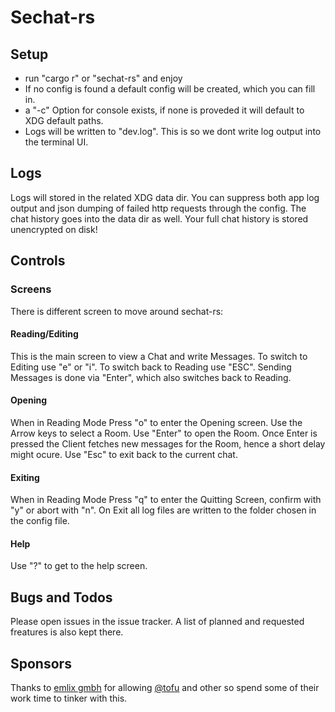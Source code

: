 # Sechat-rs

## Setup

* run "cargo r" or "sechat-rs" and enjoy
* If no config is found a default config will be created, which you can fill in.
* a "-c" Option for console exists, if none is proveded it will default to XDG default paths. 
* Logs will be written to "dev.log". This is so we dont write log output into the terminal UI.

## Logs
Logs will stored in the related XDG data dir. 
You can suppress both app log output and json dumping of failed http requests through the config.
The chat history goes into the data dir as well.
Your full chat history is stored unencrypted on disk!

## Controls

### Screens
There is different screen to move around sechat-rs:
#### Reading/Editing
This is the main screen to view a Chat and write Messages.
To switch to Editing use "e" or "i". To switch back to Reading use "ESC".
Sending Messages is done via "Enter", which also switches back to Reading.

#### Opening
When in Reading Mode Press "o" to enter the Opening screen.
Use the Arrow keys to select a Room. Use "Enter" to open the Room. Once Enter is pressed the Client fetches new messages for the Room, hence a short delay might ocure.
Use "Esc" to exit back to the current chat.

#### Exiting
When in Reading Mode Press "q" to enter the Quitting Screen, confirm with "y" or abort with "n".
On Exit all log files are written to the folder chosen in the config file.

#### Help
Use "?" to get to the help screen.

## Bugs and Todos
Please open issues in the issue tracker.
A list of planned and requested freatures is also kept there.

## Sponsors
Thanks to [emlix gmbh](https://github.com/emlix) for allowing [@tofu](https://github.com/tofubert) and other so spend some of their work time to tinker with this. 

